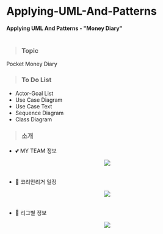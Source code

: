 # Applying-UML-And-Patterns
<strong>Applying UML And Patterns - "Money Diary"</strong><br><br>

> ### Topic 
Pocket Money Diary

> ### To Do List
* Actor-Goal List
* Use Case Diagram
* Use Case Text
* Sequence Diagram
* Class Diagram

> ### 소개 
* 💕 MY TEAM 정보<p align="center"><img src="https://user-images.githubusercontent.com/76520025/145034413-c3170328-5c10-4557-8667-ea4f82795947.gif"></p><br>
* 🙏 코리안리거 일정<p align="center"><img src="https://user-images.githubusercontent.com/76520025/145034408-79ffb91d-120c-4439-868e-0a77efd425aa.gif"></p><br>
* 🛫 리그별 정보<p align="center"><img src="https://user-images.githubusercontent.com/76520025/145034431-3a5cfc47-33b9-4323-8064-eb68bc69cf4b.gif"></p><br>

